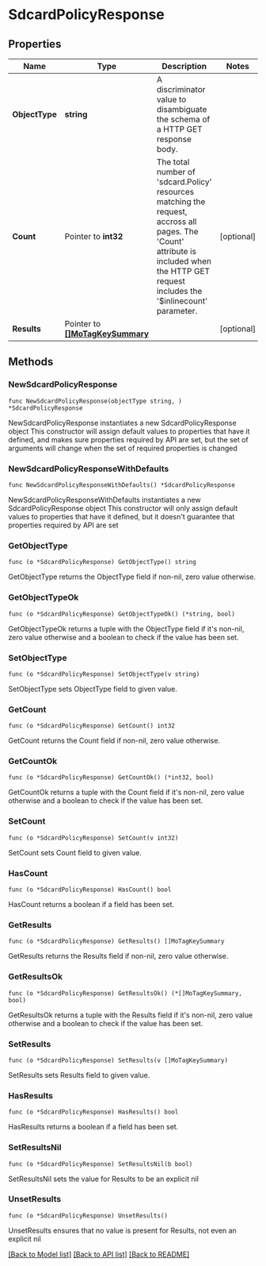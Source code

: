 # SdcardPolicyResponse

## Properties

Name | Type | Description | Notes
------------ | ------------- | ------------- | -------------
**ObjectType** | **string** | A discriminator value to disambiguate the schema of a HTTP GET response body. | 
**Count** | Pointer to **int32** | The total number of &#39;sdcard.Policy&#39; resources matching the request, accross all pages. The &#39;Count&#39; attribute is included when the HTTP GET request includes the &#39;$inlinecount&#39; parameter. | [optional] 
**Results** | Pointer to [**[]MoTagKeySummary**](MoTagKeySummary.md) |  | [optional] 

## Methods

### NewSdcardPolicyResponse

`func NewSdcardPolicyResponse(objectType string, ) *SdcardPolicyResponse`

NewSdcardPolicyResponse instantiates a new SdcardPolicyResponse object
This constructor will assign default values to properties that have it defined,
and makes sure properties required by API are set, but the set of arguments
will change when the set of required properties is changed

### NewSdcardPolicyResponseWithDefaults

`func NewSdcardPolicyResponseWithDefaults() *SdcardPolicyResponse`

NewSdcardPolicyResponseWithDefaults instantiates a new SdcardPolicyResponse object
This constructor will only assign default values to properties that have it defined,
but it doesn't guarantee that properties required by API are set

### GetObjectType

`func (o *SdcardPolicyResponse) GetObjectType() string`

GetObjectType returns the ObjectType field if non-nil, zero value otherwise.

### GetObjectTypeOk

`func (o *SdcardPolicyResponse) GetObjectTypeOk() (*string, bool)`

GetObjectTypeOk returns a tuple with the ObjectType field if it's non-nil, zero value otherwise
and a boolean to check if the value has been set.

### SetObjectType

`func (o *SdcardPolicyResponse) SetObjectType(v string)`

SetObjectType sets ObjectType field to given value.


### GetCount

`func (o *SdcardPolicyResponse) GetCount() int32`

GetCount returns the Count field if non-nil, zero value otherwise.

### GetCountOk

`func (o *SdcardPolicyResponse) GetCountOk() (*int32, bool)`

GetCountOk returns a tuple with the Count field if it's non-nil, zero value otherwise
and a boolean to check if the value has been set.

### SetCount

`func (o *SdcardPolicyResponse) SetCount(v int32)`

SetCount sets Count field to given value.

### HasCount

`func (o *SdcardPolicyResponse) HasCount() bool`

HasCount returns a boolean if a field has been set.

### GetResults

`func (o *SdcardPolicyResponse) GetResults() []MoTagKeySummary`

GetResults returns the Results field if non-nil, zero value otherwise.

### GetResultsOk

`func (o *SdcardPolicyResponse) GetResultsOk() (*[]MoTagKeySummary, bool)`

GetResultsOk returns a tuple with the Results field if it's non-nil, zero value otherwise
and a boolean to check if the value has been set.

### SetResults

`func (o *SdcardPolicyResponse) SetResults(v []MoTagKeySummary)`

SetResults sets Results field to given value.

### HasResults

`func (o *SdcardPolicyResponse) HasResults() bool`

HasResults returns a boolean if a field has been set.

### SetResultsNil

`func (o *SdcardPolicyResponse) SetResultsNil(b bool)`

 SetResultsNil sets the value for Results to be an explicit nil

### UnsetResults
`func (o *SdcardPolicyResponse) UnsetResults()`

UnsetResults ensures that no value is present for Results, not even an explicit nil

[[Back to Model list]](../README.md#documentation-for-models) [[Back to API list]](../README.md#documentation-for-api-endpoints) [[Back to README]](../README.md)


